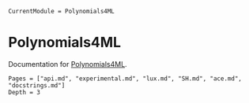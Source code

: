 ```@meta
CurrentModule = Polynomials4ML
```

# Polynomials4ML

Documentation for [Polynomials4ML](https://github.com/ACEsuit/Polynomials4ML.jl).

```@contents
Pages = ["api.md", "experimental.md", "lux.md", "SH.md", "ace.md", "docstrings.md"]
Depth = 3
```
